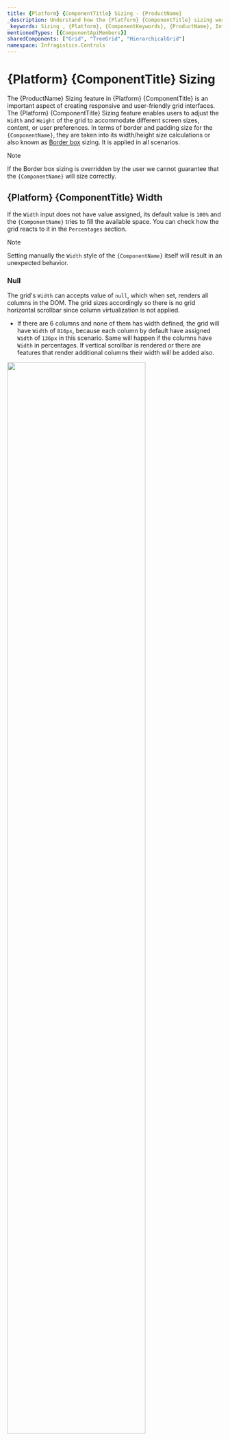 ```yaml
---
title: {Platform} {ComponentTitle} Sizing - {ProductName}
_description: Understand how the {Platform} {ComponentTitle} sizing works and learn how to use the width and height in order to accommodate the different scenarios that users can have.
_keywords: Sizing , {Platform}, {ComponentKeywords}, {ProductName}, Infragistics
mentionedTypes: [{ComponentApiMembers}]
sharedComponents: ["Grid", "TreeGrid", "HierarchicalGrid"]
namespace: Infragistics.Controls
---
```


# {Platform} {ComponentTitle} Sizing

The {ProductName} Sizing feature in {Platform} {ComponentTitle} is an important aspect of creating responsive and user-friendly grid interfaces. The {Platform} {ComponentTitle} Sizing feature enables users to adjust the `Width` and `Height` of the grid to accommodate different screen sizes, content, or user preferences. In terms of border and padding size for the `{ComponentName}`, they are taken into its width/height size calculations or also known as [Border box](https://developer.mozilla.org/en-US/docs/Web/CSS/box-sizing) sizing. It is applied in all scenarios.

> [!Note]
> If the Border box sizing is overridden by the user we cannot guarantee that the `{ComponentName}` will size correctly.

## {Platform} {ComponentTitle} Width

If the `Width` input does not have value assigned, its default value is `100%` and the `{ComponentName}` tries to fill the available space. You can check how the grid reacts to it in the `Percentages` section.

> [!Note]
> Setting manually the `Width` style of the `{ComponentName}` itself will result in an unexpected behavior.

### Null

The grid's `Width` can accepts value of `null`, which when set, renders all columns in the DOM. The grid sizes accordingly so there is no grid horizontal scrollbar since column virtualization is not applied.

* If there are 6 columns and none of them has width defined, the grid will have `Width` of `816px`, because each column by default have assigned `Width` of `136px` in this scenario. Same will happen if the columns have `Width` in percentages. If vertical scrollbar is rendered or there are features that render additional columns their width will be added also.

<img src="../../../images/grid_sizing/columns-default-gridWidth-null-v2.jpg" style="width: 80%"/>

* If there are 6 columns with column width set to `200px` they will fit in our window and all will be visible:

<img src="../../../images/grid_sizing/width-null-no-scroll-v2.jpg" style="width: 80%"/>


* If there are more columns or ones with bigger width that go out of the browser's view, they will all still render. Let's have the same amount of columns but each with column width of `300px`. Since they don't all fit in the browser view area, it will create a scrollbar natively. The next example displays this exact scenario:

<img src="../../../images/grid_sizing/width-null-scroll-v2.jpg" style="width: 80%"/>

* If the grid has a parent element of any sort and it doesn't have any overflow set, it will still render all columns visible. Otherwise if the parent element has overflow `auto` or `scroll`, a scrollbar for that parent element will be rendered natively. The parent has bigger height for easier visualization in the following example.

<img src="../../../images/grid_sizing/width-null-parent-scroll-v2.jpg" style="width: 80%"/>

> [!Note]
> Due to this behavior, if the grid data contains too many columns, it might have significant impact on the browser performance, since all columns would be rendered without virtualization.

### Pixels

When the `{ComponentName}` has its `Width` input is set to pixels it will set the whole grid size to that value and it will be static. It will not react to any browser resizing or changes in the DOM, although this is not the case for the grid content:

* When width is set in pixels in order for the grid to render horizontal scrollbar, its content width needs to exceed the specified grid `Width`. Let's, for example, have the combined width of the columns exceed `1200px`. In this case a horizontal scrollbar will be rendered.

<img src="../../../images/grid_sizing/width-cols-scrollbar-v2.jpg" style="width: 80%"/>

* For scenarios where the grid has a parent element, it depends on the parent styling if it will render scrollbar or not. Everything else related to the grid itself is still retained. If the parent element width is smaller than the grid's width and has overflow style set to `auto` or `scroll`, it will render scrollbar natively. For example, if the parent has `width` set to `1000px` and the `{ComponentName}` `width` is still `1200px`, it will look similar to the following illustrations:

<img src="../../../images/grid_sizing/width-cols-scroll-parent-noscroll-v2.jpg" style="width: 80%"/>
<img src="../../../images/grid_sizing/width-cols-scroll-parent-scroll-v2.jpg" style="width: 80%"/>


### Percentages

When the `Width` of the `{ComponentName}` is set to percentages it will size the grid according to the parent element's width. If the parent element does not have width specified the `{ComponentName}` will size relative to the browser window.

* For example, if we set the grid `Width` input to `100%` and there is no parent element it will fill 100% of the available width of the browser window. If it is resized the grid will resize as well accordingly.

<img src="../../../images/grid_sizing/width-percent-100p-v2.jpg" style="width: 80%"/>

* If we set grid's width to `100%` and there is a parent element that has specific width of `1200px`, this will mean that the grid will size relative to that element and his final width will be `1200px`.

<img src="../../../images/grid_sizing/width-percent-parent-100p-v2.jpg" style="width: 80%"/>

* If we have a parent element with `Width` of `1000px` and have the grid's `Width` set to `150%`, the calculated grid width will be `1500px`. In this case the grid will still render fully visible but if we set ```overflow: auto``` of the parent, that parent will render scrollbar on its own.

<img src="../../../images/grid_sizing/width-percent-150p-parent-noscroll-v2.jpg" style="width: 80%"/>
<img src="../../../images/grid_sizing/width-percent-150p-parent-scroll-v2.jpg" style="width: 80%"/>

## {Platform} {ComponentTitle} Height

By default if no height is defined for the `{ComponentName}`, it will be set to `100%`. You can check how the grid reacts depending on the DOM structure in the `Percentages` section.

> [!Note]
> Setting manually the `Height` style of the `{ComponentName}` itself will result in an unexpected behavior.

### Null

The `{ComponentName}` `Height` input can accept `null` value, which when set, displays all rows with no scrollbar no matter how many they are. In this case, there is no vertical virtualization since the grid renders all rows anyway.

* If we have data with 14 rows in this case the grid will render all 14 of them and size the grid so all are visible without any empty space inside the grid.

<img src="../../../images/grid_sizing/height-null-14rows-v2.jpg" style="width: 80%"/>

* If we have 24 rows instead, the grid will still render all rows but since they are too many, they exceed the browser boundaries. That's why the browser itself will render vertical scrollbar by default so the user can scroll down to the rest of the rows.

<img src="../../../images/grid_sizing/height-null-24rows-v2.jpg" style="width: 80%"/>

* If there is a parent element with defined `Height`, the grid will still render all rows and not be affected. Let's say the parent has `Height` of `650px`. If it has `overflow` set to `auto` or `scroll`, it will render a vertical scrollbar but the grid will still be unaffected:

<img src="../../../images/grid_sizing/height-null-24rows-parent-noscroll-v2.jpg" style="width: 80%"/>
<img src="../../../images/grid_sizing/height-null-24rows-parent-scroll-v2.jpg" style="width: 80%"/>

> [!Note]
> Due to this behavior, if the grid data contains too many rows, it might have significant impact on the browser performance, since all rows would be rendered without virtualization.

### Pixels

Setting the `{ComponentName}` `Height` in pixels is more straightforward since the grid will size to that specific size in all occasions similarly to how `Width` is set in pixels.

* If we set, for example, the height `500px` with 4 rows for our data the grid will sit to that size and since 4 rows are not enough to fill the visible area it is expected to have some empty area.

<img src="../../../images/grid_sizing/height-500px-4rows-v2.jpg" style="width: 80%"/>

* If the number of rows exceeds the visible area of the grid when `Height` is set to pixels a vertical scrollbar will be rendered. For example, a grid with `500px` height set and 14 rows will be rendered the following way:

<img src="../../../images/grid_sizing/height-500px-14rows-v2.jpg" style="width: 80%"/>

* If there is a parent element with `Height` defined, unless it has `overflow` set to `auto` or `scroll`, the grid will still be fully visible. Otherwise it will render a scrollbar.

<img src="../../../images/grid_sizing/height-700px-14rows-parent-noscroll-v2.jpg" style="width: 80%"/>
<img src="../../../images/grid_sizing/height-700px-14rows-parent-scroll-v2.jpg" style="width: 80%"/>


### Percentages

When the `Height` input is set to percentages, the `{ComponentName}` will size based on the parent element height. If the parent element has its `Height` set in pixels or percentages, the grid will size relative to the size of the parent.

When the parent element does not have defined height, the browser does not assign height to it initially and sizes it based on its children and their size. That is why there is no way for the grid to know what base height to use in order to apply percentage sizing based on it. For this reason, it will render a maximum of 10 rows and if they are more rows, a vertical scrollbar will be rendered. Otherwise, the grid will fit to number of rendered rows. We will look in this scenario in more detail in the next examples.

Let's have `Width` set to `1200px` and the parent element not having any size applied to it:

* If there are less than 10 rows the grid will try to fit all rows in the visible area without having an empty space between the last row and the bottom of the visible area. For example, let's have the grid data to consist of 7 rows. The grid will render all 7 rows without vertical scrollbar and without empty space inside the grid.

<img src="../../../images/grid_sizing/height-undefined-7rows-v2.jpg" style="width: 80%"/>

* If there are more than 10 rows a vertical scrollbar will be rendered for the rest of the rows and only 10 rows can be visible at any time. In the next example only the row number is increased to 14.

<img src="../../../images/grid_sizing/height-undefined-14rows-v2.jpg" style="width: 80%"/>

* If we set the parent element height to `800px` and the `{ComponentName}` to `100%` height this means that the grid will be sized to 100 percentages of `800px`.

<img src="../../../images/grid_sizing/height-percent-100-parent-800px-v2.jpg" style="width: 80%"/>

* If the `{ComponentName}` `Height` is set to a number bigger than `100%` and the parent element has height, for the parent to render scrollbar it again needs to have `overflow` set to `auto` or `scroll`. Otherwise the grid will be fully visibly and size relative to the parent size.

<img src="../../../images/grid_sizing/height-percent-130p-parent-noscroll-v2.jpg" style="width: 80%"/>
<img src="../../../images/grid_sizing/height-percent-130p-parent-scroll-v2.jpg" style="width: 80%"/>

* If we want the grid to be sized to `100%` from the browser window we would need to set both `body` and parent grid element heights to `100%`. In this case, the parent element can be sized and the grid will size accordingly if the browser is resized.

<img src="../../../images/grid_sizing/height-percent-100-parent-100-v2.jpg" style="width: 80%"/>


## {Platform} {ComponentTitle} Column Sizing

Depending on the grid size itself, the columns inside it can also be sized differently that could result in scenarios where the grid renders horizontal scrollbar or not.  Columns can have width set in pixels, percentages or autosized when nothing is set. We will take a deeper look regarding these scenarios in this section.

### Default

By default when a column doesn't have a specified width it will try to autosize, so that it fills if any empty space is available in the grid view area. Autosized columns have minimum width of `136px`, so if the area available is less than `136px` for that column, it will default to that size.

When the grid is resized in these scenarios, the column width is also updated to reflect the changes, so it fills any new empty space available.

* If a column does not have specified `Width` and the `{ComponentName}` has `Width` set to `null`, it will be sized to the minimum of `136px`. This means that for a grid with `Width` `null` and 6 columns that don't have width, each column will be sized to `136px`.

<img src="../../../images/grid_sizing/columns-default-gridWidth-null-v2.jpg" style="width: 80%"/>

* When there are multiple autosized columns they will divide the available space between each other equally. This means that if we have 6 columns and there is empty area of `1200px`, each will size to `200px`.

<img src="../../../images/grid_sizing/columns-default-all-row-selectors-v2.jpg" style="width: 80%"/>

* If there is available empty space, so that each autosized column will be less than `136px`, all autosized columns will default to `136px` and the grid will render horizontal scrollbar. In the next example let's have 12 autosized columns and the grid `Width` set to `1000px`.

<img src="../../../images/grid_sizing/columns-default-all-min-136px-v2.jpg" style="width: 80%"/>

* If a column does not have `Width` specified, but all other columns have either `Width` in pixels or percentages, that column will try to also fill the available space. For example, if we don't have width set to the first column and all other 5 have `Width` of `100px`, the first will fill the rest.

<img src="../../../images/grid_sizing/columns-default-first-rest-100px-v2.jpg" style="width: 80%"/>

* Same applies if multiple columns does not have `Width` specified, all will divide the available space between each other equally. In the next illustration the first column has `Width` set to `100px`.

<img src="../../../images/grid_sizing/columns-default-all-first-100px-v2.jpg" style="width: 80%"/>

> [!Note]
> Feature columns like Row Selector checkbox column and etc. fill additional space that is taken into account when autosizing columns.

### Pixels

When columns have set specific `Width` in pixels, they stick to that size, unless they are resized manually. Since the combined `Width` of the columns is static, it can be less than the `{ComponentName}` `Width` or exceed it.

* If the combined `width` of all columns is less than the `{ComponentName}` `Width`, there would be an empty are inside the grid that the columns wouldn't be able to fill. This is the expected behavior of the `{ComponentName}`. In the next example the columns have `150px` width.

<img src="../../../images/grid_sizing/columns-150px-empty-area-v2.jpg" style="width: 80%"/>

* If the combined `Width` of all columns is bigger than the actual `{ComponentName}` `Width`, a horizontal scrollbar will be rendered. In the next example each of the 6 columns have width of `300px` and grid has width of `1200px`, which means that the columns combined have excess of `600px` that goes out of bounds.

<img src="../../../images/grid_sizing/columns-150px-extra-area-v2.jpg" style="width: 80%"/>


### Percentages

When columns have set `Width` in percentages, their size is calculated relatively to the grid size. It is similar to how width in pixels works, but provides also responsiveness to the columns which means that when the grid is resized, the columns also will resize accordingly.

* If the combined width of all columns is less than `100%`, similarly to when in pixels, there could be an empty area of the grid that the columns do not cover.

<img src="../../../images/grid_sizing/columns-percent-less-100p-v2.jpg" style="width: 80%"/>

* If the combined width is exactly `100%`, the columns will fill all available space of the grid.

<img src="../../../images/grid_sizing/columns-percent-100p-v2.jpg" style="width: 80%"/>

* If the combined width exceeds `100%` in order for the user to be able to see the columns out of view, a horizontal scrollbar is rendered.

<img src="../../../images/grid_sizing/columns-percent-bigger-100p-v2.jpg" style="width: 80%"/>

* If columns are set in percentages and the grid `Width` is set to `null`, it would apply `Width` of `136px` to each column. That is because the columns cannot be sized relatively to the grid, since it doesn't have `Width` itself and relies on its content to be sized when its `Width` is `null`. In the following example all 6 columns have `Width` set to `50%`:

<img src="../../../images/grid_sizing/columns-percent-gridWidth-null-v2.jpg" style="width: 80%"/>

<!-- ComponentStart: HierarchicalGrid -->

## {Platform} {ComponentTitle} Child Sizing

Because the `{ComponentName}` usually contains children, they can also have their `Width` and `Height` specified, in order to accommodate different scenarios. Since the children are defined using `RowIsland` template, this means that all children in the same level and island will have the same `Width` and `Height` property applied to them.

### Width

The `Width` for the children does not behave much different than the `{ComponentName}` itself, since each child grid is instance of `{ComponentName}` as well.

The only difference is that the user cannot change the parent element of the child grid. That's why when the `Width` is set to percentages, the `100%` width allocated for the child is smaller than the parent grid `Width`. This is so that it is easier to distinguish when it is expanded. The following image displays the default child grid sizes, since it defaults to `100%` width.

<img src="../../../images/grid_sizing/hgrid-width-percentages-v2.jpg" style="width: 80%"/>

### Height

The `Height` of each child in the `{ComponentName}` behaves also similarly to the `Height` of the root level grid.

The difference is that for the child grid, when `Height` is set to percentages, it behaves as if the parent element has unset height. This means that in this scenario, the grid will render maximum of 10 rows. When the number of rows in the data is less than 10, the grid will size the view area to fit all the rows. If the data has more rows, a vertical scrollbar will be rendered and the view area will be sized to 10 rows height.

<img src="../../../images/grid_sizing/hgrid-height-percentages-v2.jpg" style="width: 80%"/>

<!-- ComponentEnd: HierarchicalGrid -->

## API References

* `{ComponentName}`


## Additional Resources

<!-- ComponentStart:  Grid -->
* [Virtualization and Performance](virtualization.md)
<!-- ComponentEnd:  Grid -->

Our community is active and always welcoming to new ideas.

* [{ProductName} **Forums**]({ForumsLink})
* [{ProductName} **GitHub**]({GithubLink})
